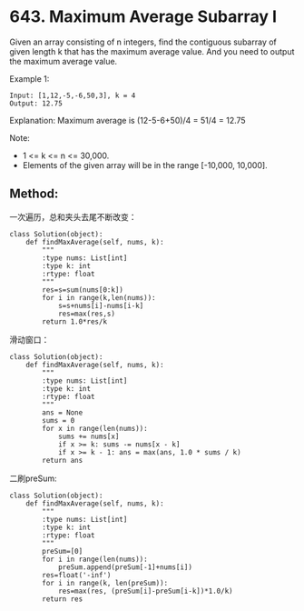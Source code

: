 # 643. Maximum Average Subarray I

Given an array consisting of n integers, find the contiguous subarray of given length k that has the maximum average value. And you need to output the maximum average value.

Example 1:

    Input: [1,12,-5,-6,50,3], k = 4
    Output: 12.75

Explanation: Maximum average is (12-5-6+50)/4 = 51/4 = 12.75

Note:
- 1 <= k <= n <= 30,000.
- Elements of the given array will be in the range [-10,000, 10,000].

## Method:
一次遍历，总和夹头去尾不断改变：

    class Solution(object):
        def findMaxAverage(self, nums, k):
            """
            :type nums: List[int]
            :type k: int
            :rtype: float
            """
            res=s=sum(nums[0:k])
            for i in range(k,len(nums)):
                s=s+nums[i]-nums[i-k]
                res=max(res,s)
            return 1.0*res/k
            
滑动窗口：

    class Solution(object):
        def findMaxAverage(self, nums, k):
            """
            :type nums: List[int]
            :type k: int
            :rtype: float
            """
            ans = None
            sums = 0
            for x in range(len(nums)):
                sums += nums[x]
                if x >= k: sums -= nums[x - k]
                if x >= k - 1: ans = max(ans, 1.0 * sums / k)
            return ans
            
二刷preSum:

    class Solution(object):
        def findMaxAverage(self, nums, k):
            """
            :type nums: List[int]
            :type k: int
            :rtype: float
            """
            preSum=[0]
            for i in range(len(nums)):
                preSum.append(preSum[-1]+nums[i])
            res=float('-inf')
            for i in range(k, len(preSum)):
                res=max(res, (preSum[i]-preSum[i-k])*1.0/k)
            return res